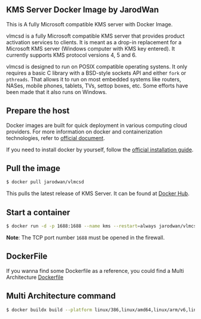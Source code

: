 ## KMS Server Docker Image by JarodWan

This is A fully Microsoft compatible KMS server with Docker Image.

vlmcsd is a fully Microsoft compatible KMS server that provides product activation services to clients. It is meant as a drop-in replacement for a Microsoft KMS server (Windows computer with KMS key entered). It currently supports KMS protocol versions 4, 5 and 6.

vlmcsd is designed to run on POSIX compatible operating systens. It only requires a basic C library with a BSD-style sockets API and either `fork` or `pthreads`. That allows it to run on most embedded systems like routers, NASes, mobile phones, tablets, TVs, settop boxes, etc. Some efforts have been made that it also runs on Windows.

## Prepare the host

Docker images are built for quick deployment in various computing cloud providers.
For more information on docker and containerization technologies, refer to [official document][1].

If you need to install docker by yourself, follow the [official installation guide][2].

## Pull the image

```bash
$ docker pull jarodwan/vlmcsd
```

This pulls the latest release of KMS Server.
It can be found at [Docker Hub][3].

## Start a container

```bash
$ docker run -d -p 1688:1688 --name kms --restart=always jarodwan/vlmcsd
```

**Note**: The TCP port number `1688` must be opened in the firewall.

## DockerFile
If you wanna find some Dockerfile as a reference, you could find a Multi Architecture [Dockerfile][4]

## Multi Architecture command
```bash
$ docker buildx build --platform linux/386,linux/amd64,linux/arm/v6,linux/arm/v7,linux/arm64,linux/ppc64le,linux/s390x -t jarodwan/vlmcsd --push -f ./Dockerfile.architecture .
```

[1]: https://docs.docker.com/
[2]: https://docs.docker.com/install/
[3]: https://hub.docker.com/r/jarodwan/vlmcsd
[4]: https://github.com/JarodWan/vlmcsd-arm-docker/blob/main/Dockerfile
